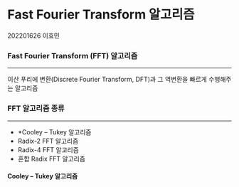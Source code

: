 # Fast Fourier Transform 알고리즘

202201626 이효민

### Fast Fourier Transform (FFT) 알고리즘
---
이산 푸리에 변환(Discrete Fourier Transform, DFT)과 그 역변환을 빠르게 수행해주는 알고리즘

### FFT 알고리즘 종류
---
- *Cooley – Tukey 알고리즘
- Radix-2 FFT 알고리즘
- Radix-4 FFT 알고리즘
- 혼합 Radix FFT 알고리즘

#### Cooley – Tukey 알고리즘


